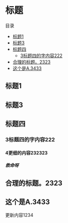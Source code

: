# 标题

<!-- CONTENT START -->
<a id="top">目录</a>

- [标题1](#标题1)
- [标题3](#标题3)
- [标题四](#标题四)
  - [3标题四的字内容222](#3标题四的字内容222)
- [合理的标题。2323](#anchor_14)
- [这个是A.3433](#anchor_16)
<!-- CONTENT END -->

## 标题1

## 标题3

## 标题四

### 3标题四的字内容222

#### 4更细的内容232323

##### 救命呀

## <a id="anchor_14">合理的标题。2323</a>

## <a id="anchor_16">这个是A.3433</a>

更新内容1234

